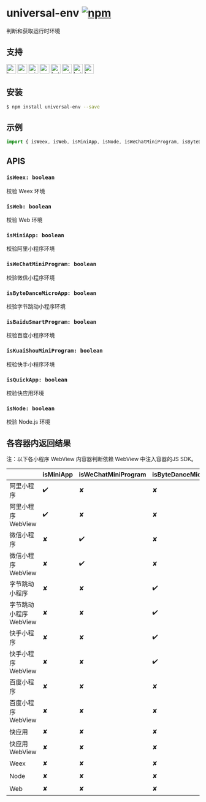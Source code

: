 # universal-env [![npm](https://img.shields.io/npm/v/universal-env.svg)](https://www.npmjs.com/package/universal-env)

判断和获取运行时环境

## 支持
<img alt="browser" src="https://gw.alicdn.com/tfs/TB1uYFobGSs3KVjSZPiXXcsiVXa-200-200.svg" width="25px" height="25px" /> <img alt="weex" src="https://gw.alicdn.com/tfs/TB1jM0ebMaH3KVjSZFjXXcFWpXa-200-200.svg" width="25px" height="25px" /> <img alt="miniApp" src="https://gw.alicdn.com/tfs/TB1bBpmbRCw3KVjSZFuXXcAOpXa-200-200.svg" width="25px" height="25px" /> <img alt="wechatMiniprogram" src="https://img.alicdn.com/tfs/TB1slcYdxv1gK0jSZFFXXb0sXXa-200-200.svg" width="25px" height="25px"> <img alt="bytedanceMicroApp" src="https://gw.alicdn.com/tfs/TB1jFtVzO_1gK0jSZFqXXcpaXXa-200-200.svg" width="25px" height="25px"> <img alt="quickApp" src="https://gw.alicdn.com/tfs/TB1MP7EwQT2gK0jSZPcXXcKkpXa-200-200.svg" width="25px" height="25px"> <img alt="baiduSmartProgram" src="https://img.alicdn.com/imgextra/i4/O1CN01jngdBb24yGv2Fu34G_!!6000000007459-2-tps-200-200.png" width="25px" height="25px" title="百度小程序">  <img alt="kuaiShouMiniProgram" src="https://gw.alicdn.com/imgextra/i4/O1CN01kzmJMM24jcFEzp5Wv_!!6000000007427-2-tps-200-200.png" width="25px" height="25px" title="快手小程序">

## 安装
```bash
$ npm install universal-env --save
```

## 示例
```javascript
import { isWeex, isWeb, isMiniApp, isNode, isWeChatMiniProgram, isByteDanceMicroApp, isQuickApp, isBaiduSmartProgram, isKuaiShouMiniProgram } from 'universal-env';

```

## APIS
### `isWeex: boolean`
校验 Weex 环境

### `isWeb: boolean`
校验 Web 环境

### `isMiniApp: boolean`
校验阿里小程序环境

### `isWeChatMiniProgram: boolean`
校验微信小程序环境

### `isByteDanceMicroApp: boolean`
校验字节跳动小程序环境

### `isBaiduSmartProgram: boolean`
校验百度小程序环境

### `isKuaiShouMiniProgram: boolean`
校验快手小程序环境

### `isQuickApp: boolean`
校验快应用环境

### `isNode: boolean`
校验 Node.js 环境

## 各容器内返回结果

注：以下各小程序 WebView 内容器判断依赖 WebView 中注入容器的JS SDK。

|                               | isMiniApp | isWeChatMiniProgram | isByteDanceMicroApp | isQuickApp | isWeb | isWeex | isNode | isKuaiShouMiniProgram | isBaiduSmartProgram |
| ----------------------------- | --------- | ------------------- | ------------------- | ---------- | ----- | ------ | ------ | ------ | ------ |
| 阿里小程序                  | ✔️         | ✘                   | ✘                   | ✘          | ✘     | ✘      | ✘      |✘|✘|
| 阿里小程序 WebView       | ✔️         | ✘                   | ✘                   | ✘          | ✔️     | ✘      | ✘      |✘|✘|
| 微信小程序            | ✘         | ✔️                   | ✘                   | ✘          | ✘     | ✘      | ✘      |✘|✘|
| 微信小程序 WebView    | ✘         | ✔️                   | ✘                   | ✘          | ✔️     | ✘      | ✘      |✘|✘|
| 字节跳动小程序            | ✘         | ✘                   | ✔️                   | ✘          | ✘     | ✘      | ✘      |✘|✘|
| 字节跳动小程序 WebView    | ✘         | ✘                   | ✔️                   | ✘          | ✔️     | ✘      | ✘      |✘|✘|
| 快手小程序            | ✘         | ✘                   | ✔️                   | ✘          | ✘     | ✘      | ✘      |✔️|✘|
| 快手小程序  WebView    | ✘         | ✘                   | ✔️                   | ✘          | ✔️     | ✘      | ✘      |✔️|✘|
| 百度小程序 | ✘ | ✘ | ✘ | ✘ | ✘ | ✘ | ✘ |✘|✔️|
| 百度小程序 WebView | ✘ | ✘ | ✘ | ✘ | ✘ | ✘ | ✘ |✘|✔️|
| 快应用                      | ✘         | ✘                   | ✘                   | ✔️          | ✘     | ✘      | ✘      |✘|✘|
| 快应用 WebView              | ✘         | ✘                   | ✘                   | ✘          | ✔️     | ✘      | ✘      |✘|✘|
| Weex                          | ✘         | ✘                   | ✘                   | ✘          | ✘     | ✔️      | ✘      |✘|✘|
| Node                          | ✘         | ✘                   | ✘                   | ✘          | ✘     | ✘      | ✔️      |✘|✘|
| Web                           | ✘         | ✘                   | ✘                   | ✘          | ✔️     | ✘      | ✘      |✘|✘|

